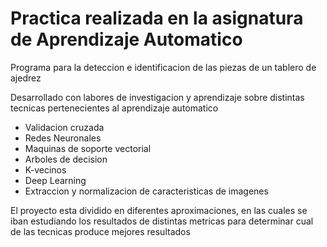 # Practica realizada en la asignatura de Aprendizaje Automatico

Programa para la deteccion e identificacion de las piezas de un tablero de ajedrez

Desarrollado con labores de investigacion y aprendizaje sobre distintas tecnicas pertenecientes al aprendizaje automatico
 - Validacion cruzada
 - Redes Neuronales
 - Maquinas de soporte vectorial
 - Arboles de decision
 - K-vecinos
 - Deep Learning
 - Extraccion y normalizacion de caracteristicas de imagenes


El proyecto esta dividido en diferentes aproximaciones, en las cuales se iban estudiando los resultados de distintas metricas para determinar cual de las tecnicas produce mejores resultados

